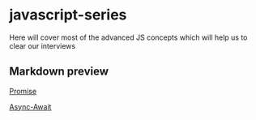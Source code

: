 # javascript-series

Here will cover most of the advanced JS concepts which will help us to clear our interviews

## Markdown preview

[Promise ](promise/theory.md)

[Async-Await ](async-await/theory.txt)
